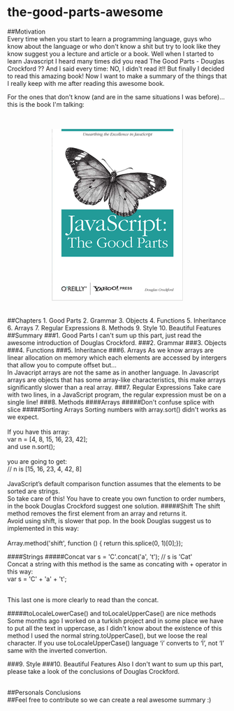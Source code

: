 # the-good-parts-awesome

##Motivation
<br>
Every time when you start to learn a programming language, guys who know about the language or who don't know a shit but try to look like they know suggest you a lecture and article or a book. Well when I started to learn Javascript I heard many times did you read The Good Parts - Douglas Crockford ?? And I said every time: NO, I didn't read it!! But finally I decided to read this amazing book!
Now I want to make a summary of the things that I really keep with me after reading this awesome book.

For the ones that don't know (and are in the same situations I was before)...  this is the book I'm talking:
<br>  
<br>
<div style="text-align:center"><img src ="./assets/images/cover.png" /></div>
<br>
<br>
##Chapters
1. Good Parts
2. Grammar 
3. Objects 
4. Functions 
5. Inheritance
6. Arrays
7. Regular Expressions
8. Methods 
9. Style 
10. Beautiful Features

<br>
##Summary
###1. Good Parts
I can't sum up this part, just read the awesome introduction of Douglas Crockford.
###2. Grammar 
###3. Objects 
###4. Functions 
###5. Inheritance
###6. Arrays
As we know arrays are linear allocation on memory which each elements are accessed by intergers that allow you to compute offset but...<br>
In Javacript arrays are not the same as in another language. In Javascript arrays are objects that has some array-like characteristics, this make arrays significantly slower than a real array.
###7. Regular Expressions
Take care with two lines, in a JavaScript program, the regular expression must be on a single line!
###8. Methods 
####Arrays
#####Don't confuse splice with slice
#####Sorting Arrays
Sorting numbers with array.sort() didn't works as we expect.<br><br>
If you have this array:<br>
var n = [4, 8, 15, 16, 23, 42]; <br>
and use n.sort();<br><br>
you are going to get:<br>
// n is [15, 16, 23, 4, 42, 8]<br><br>
JavaScript’s default comparison function assumes that the elements to be sorted are strings.<br>
So take care of this! You have to create you own function to order numbers, in the book Douglas Crockford suggest one solution.
#####Shift
The shift method removes the first element from an array and returns it.<br>
Avoid using shift, is slower that pop. In the book Douglas suggest us to implemented in this way:<br><br>
Array.method('shift', function () { return this.splice(0, 1)[0];});

####Strings
#####Concat
var s = 'C'.concat('a', 't'); // s is 'Cat'<br>
Concat a string with this method is the same as concating with + operator in this way:<br>
var s = 'C' + 'a' + 't';<br><br>

This last one is more clearly to read than the concat.

#####toLocaleLowerCase() and toLocaleUpperCase() are nice methods
Some months ago I worked on a turkish project and in some place we have to put all the text in uppercase, as I didn't know about the existence of this method I used the normal string.toUpperCase(), but we loose the real character. If you use toLocaleUpperCase() language ‘i’ converts to ‘&#x130;’, not ‘I’ same with the inverted convertion.

###9. Style 
###10. Beautiful Features
Also I don't want to sum up this part, please take a look of the conclusions of Douglas Crockford.

<br>
##Personals Conclusions
<br>
##Feel free to contribute so we can create a real awesome summary :)